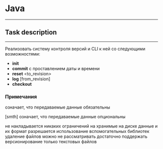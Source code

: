# Java 
----
## Task description
-----
Реализовать систему контроля версий и CLI к ней со следующими возможностями:

* **init**
* **commit** <message> <files> с проставлением даты и времени
* **reset** <to_revision>
* **log** [from_revision]
* **checkout** <revision>

### Примечания
<smth> означает, что передаваемые данные обязательны
  
[smth] означает, что передаваемые данные опциональны

не накладывается никаких ограничений на хранимые на диске данные и их формат
разрешается использование вспомогательных библиотек
удаление файлов можно не рассматривать
достаточно поддержать версионирование только текстовых файлов
